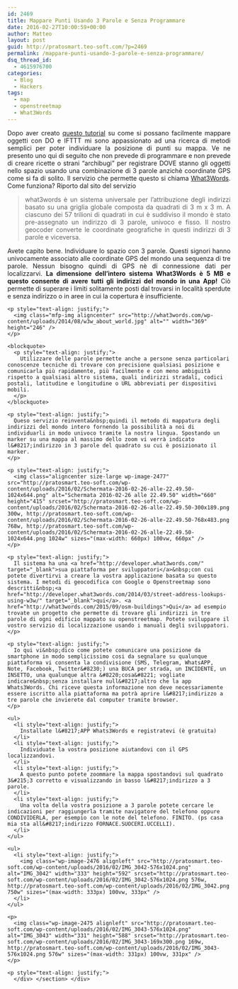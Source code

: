 ```yaml
---
id: 2469
title: Mappare Punti Usando 3 Parole e Senza Programmare
date: 2016-02-27T10:00:59+00:00
author: Matteo
layout: post
guid: http://pratosmart.teo-soft.com/?p=2469
permalink: /mappare-punti-usando-3-parole-e-senza-programmare/
dsq_thread_id:
  - 4615976700
categories:
  - Blog
  - Hackers
tags:
  - map
  - openstreetmap
  - What3Words
---
```

<p style="text-align: justify;">
  Dopo aver creato&nbsp;<a href="http://pratosmart.teo-soft.com/mappare-i-tombini-della-tua-citta-senza-scrivere-una-riga-di-codice/" target="_blank">questo tutorial</a> su come si possano facilmente mappare oggetti con DO e IFTTT mi sono appassionato ad&nbsp;una ricerca di metodi semplici per poter individuare la posizione di punti su mappa. Ve ne presento uno qui di seguito che non prevede di programmare e non prevede di creare ricette o strani &#8220;archibugi&#8221; per registrare DOVE stanno gli oggetti nello spazio usando una combinazione di 3 parole anzichè coordinate GPS come si fa di solito. Il servizio che permette questo si chiama <a href="https://map.what3words.com" target="_blank">What3Words</a>. Come funziona? Riporto dal sito del servizio
</p>

> <div class="flex_column av_one_half flex_column_div first avia-builder-el-21 el_after_av_hr el_before_av_one_half ">
>   <section class="av_textblock_section">
>
>   <div class="avia_textblock ">
>     <p style="text-align: justify;">
>       what3words è un sistema universale per l’attribuzione degli indirizzi basato su una griglia globale composta da quadrati di 3 m x 3 m. A ciascuno dei 57 trilioni di quadrati in cui è suddiviso il mondo è stato pre-assegnato un indirizzo di 3 parole, univoco e fisso. Il nostro geocoder converte le coordinate geografiche in questi indirizzi di 3 parole e viceversa.
>     </p>
>   </div></section>
> </div>

<div class="flex_column av_one_half flex_column_div first avia-builder-el-21 el_after_av_hr el_before_av_one_half ">
  <section class="av_textblock_section">

  <div class="avia_textblock ">
    <p style="text-align: justify;">
      Avete capito bene. Individuare lo spazio con 3 parole. Questi signori hanno univocamente associato alle coordinate GPS del mondo una sequenza di tre parole. Nessun bisogno quindi di GPS nè di connessione dati per localizzarvi. <strong>La dimensione dell’intero sistema What3Words è 5 MB e questo consente di avere tutti gli indirizzi del mondo in una App!</strong> Ciò permette di superare i limiti solitamente posti dal trovarsi in località sperdute e senza indirizzo o in aree in cui la copertura è insufficiente.
    </p>

    <p style="text-align: justify;">
      <img class="mfp-img aligncenter" src="http://what3words.com/wp-content/uploads/2014/08/w3w_about_world.jpg" alt="" width="369" height="246" />
    </p>

    <blockquote>
      <p style="text-align: justify;">
        Utilizzare delle parole permette anche a persone senza particolari conoscenze tecniche di trovare con precisione qualsiasi posizione e comunicarla più rapidamente, più facilmente e con meno ambiguità rispetto a qualsiasi altro sistema, quali indirizzi stradali, codici postali, latitudine e longitudine o URL abbreviati per dispositivi mobili.
      </p>
    </blockquote>

    <p style="text-align: justify;">
      Queso servizio reinventa&nbsp;quindi il metodo di mappatura degli indirizzi del mondo intero fornendo la possibilità a noi di individuarli in modo univoco tramite la nostra lingua. Spostando un marker su una mappa al massimo dello zoom vi verrà indicato l&#8217;indirizzo in 3 parole del quadrato su cui è posizionato il marker.
    </p>

    <p style="text-align: justify;">
      <img class="aligncenter size-large wp-image-2477" src="http://pratosmart.teo-soft.com/wp-content/uploads/2016/02/Schermata-2016-02-26-alle-22.49.50-1024x644.png" alt="Schermata 2016-02-26 alle 22.49.50" width="660" height="415" srcset="http://pratosmart.teo-soft.com/wp-content/uploads/2016/02/Schermata-2016-02-26-alle-22.49.50-300x189.png 300w, http://pratosmart.teo-soft.com/wp-content/uploads/2016/02/Schermata-2016-02-26-alle-22.49.50-768x483.png 768w, http://pratosmart.teo-soft.com/wp-content/uploads/2016/02/Schermata-2016-02-26-alle-22.49.50-1024x644.png 1024w" sizes="(max-width: 660px) 100vw, 660px" />
    </p>

    <p style="text-align: justify;">
      Il sistema ha una <a href="http://developer.what3words.com/" target="_blank">sua piattaforma per sviluppatori</a>&nbsp;con cui potete divertirvi a creare la vostra applicazione basata su questo sistema. I metodi di geocodifica con Google o Openstreetmap sono descritti&nbsp;<a href="http://developer.what3words.com/2014/03/street-address-lookups-using-w3w/" target="_blank">qui</a>. <a href="http://what3words.com/2015/09/osm-buildings">Qui</a> ad esempio trovate un progetto che permette di trovare gli indirizzi in tre parole di ogni edificio mappato su openstreetmap. Potete sviluppare il vostro servizio di localizzazione usando i manuali degli sviluppatori.
    </p>

    <p style="text-align: justify;">
      Io qui vi&nbsp;dico come potete comunicare una posizione da smartphone in modo semplicissimo cosi da segnalare su qualunque piattaforma vi consenta la condivisione (SMS, Telegram, WhatsAPP, Note, Facebook, Twitter&#8230;) una BUCA per strada, un INCIDENTE, un INSETTO, una qualunque altra &#8220;cosa&#8221; vogliate indicare&nbsp;senza installare null&#8217;altro che la app Whats3Words. Chi riceve questa informazione non deve necessariamente essere iscritto alla piattaforma ma potrà aprire l&#8217;indirizzo a tre parole che invierete dal computer tramite browser.
    </p>

    <ul>
      <li style="text-align: justify;">
        Installate l&#8217;APP Whats3Words e registratevi (è gratuita)
      </li>
      <li style="text-align: justify;">
        Individuate la vostra posizione aiutandovi con il GPS localizzandovi.
      </li>
      <li style="text-align: justify;">
        A questo punto potete zoommare la mappa spostandovi sul quadrato 3&#215;3 corretto e visualizzando in basso l&#8217;indirizzo a 3 parole.
      </li>
      <li style="text-align: justify;">
        Una volta della vostra posizione a 3 parole potete cercare le indicazioni per raggiungerla tramite navigatore del telefono oppure CONDIVIDERLA, per esempio con le note del telefono. FINITO. (ps casa mia sta all&#8217;indirizzo FORNACE.SUOCERI.UCCELLI).
      </li>
    </ul>

    <ul>
      <li style="text-align: justify;">
        <img class="wp-image-2476 alignleft" src="http://pratosmart.teo-soft.com/wp-content/uploads/2016/02/IMG_3042-576x1024.png" alt="IMG_3042" width="333" height="592" srcset="http://pratosmart.teo-soft.com/wp-content/uploads/2016/02/IMG_3042-576x1024.png 576w, http://pratosmart.teo-soft.com/wp-content/uploads/2016/02/IMG_3042.png 750w" sizes="(max-width: 333px) 100vw, 333px" />
      </li>
    </ul>

    <p>
      <img class="wp-image-2475 alignleft" src="http://pratosmart.teo-soft.com/wp-content/uploads/2016/02/IMG_3043-576x1024.png" alt="IMG_3043" width="331" height="588" srcset="http://pratosmart.teo-soft.com/wp-content/uploads/2016/02/IMG_3043-169x300.png 169w, http://pratosmart.teo-soft.com/wp-content/uploads/2016/02/IMG_3043-576x1024.png 576w" sizes="(max-width: 331px) 100vw, 331px" />
    </p>

    <p style="text-align: justify;">
      </div> </section> </div>
